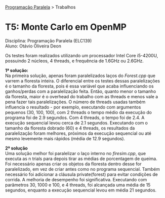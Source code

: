 [Programação Paralela](https://github.com/otaviodeon/elc139-2017a) > Trabalhos

# T5: Monte Carlo em OpenMP

Disciplina: Programação Paralela (ELC139)<br/>
Aluno: Otávio Oliveira Deon

Os testes foram realizados utilizando um processador Intel Core i5-4200U, possuindo 2 núcleos, 4 threads, e frequência de 1.6GHz ou 2.6GHz.

**1ª solução:** <br>
Na primeira solução, apenas foram paralelizados laços do *Forest.cpp* que varrem a floresta inteira. O diferencial entre os testes dessas paralelizações é o tamanho da floresta, pois é essa variável que acaba influenciando os ganhos/perdas com a paralelização feita. Então, quanto menor o tamanho da floresta, maior é o overhead do trabalho com as threads e menos vale a pena fazer tais paralelizações. O número de threads usadas também influencia o resultado - por exemplo, executando com argumentos pequenos (30, 100, 100), com 2 threads o tempo médio da execução do programa foi de 2.9 segundos. Com 4 threads, o tempo foi de 2.4. A execução sequencial levou cerca de 2.1 segundos.
Executando com o tamanho da floresta dobrado (60) e 4 threads, os resultados da paralelização foram melhores, próximos da execução sequencial ou até mesmo levemente mais rápidos (média de 12.9 segundos). 

**2ª solução** <br>
Uma solução melhor foi paralelizar o laço interno no *firesim.cpp*, que executa as n trials para depois tirar as médias de porcentagem de queima. Foi necessário apenas criar os objetos da floresta dentro desse for paralelizado, em vez de criar antes como no programa sequencial. Também necessário foi adicionar a cláusula private(forest) para evitar condições de corrida. A melhoria de desempenho foi significativa. Executando com parâmetros 30, 1000 e 100, e 4 threads, foi alcançada uma média de 15 segundos, enquanto a execução sequencial levou em média 21 segundos.

